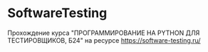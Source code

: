 # SoftwareTesting
Прохождение курса "ПРОГРАММИРОВАНИЕ НА PYTHON ДЛЯ ТЕСТИРОВЩИКОВ, Б24" на ресурсе https://software-testing.ru/
